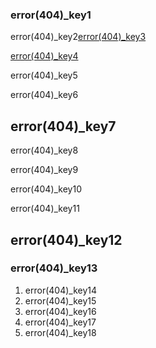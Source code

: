### error(404)_key1
error(404)_key2[error(404)_key3](ImEQFprFKWA)


[error(404)_key4](http://alistapart.com/article/amoreuseful404)


error(404)_key5

error(404)_key6


## error(404)_key7
error(404)_key8

error(404)_key9

error(404)_key10

error(404)_key11

## error(404)_key12
### error(404)_key13
1. error(404)_key14
2. error(404)_key15
3. error(404)_key16
4. error(404)_key17
5. error(404)_key18
